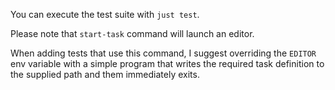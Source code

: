 You can execute the test suite with `just test`.

Please note that `start-task` command will launch an editor.

When adding tests that use this command, I suggest overriding the `EDITOR` env variable with a simple program that writes the required task definition to the supplied path and them immediately exits.
